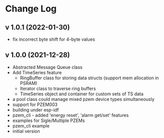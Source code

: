 # Change Log

## v 1.0.1 (2022-01-30)
 - fix incorrect byte shift for 4-byte values
## v 1.0.0 (2021-12-28)
 - Abstracted Message Queue class
 - Add TimeSeries feature
   - RingBuffer class for storing data structs (support mem allocation in PSRAM)
   - Iterator class to traverse ring buffers
   - TimeSeries object and container for custom sets of TS data
 - a pool class could manage mixed pzem device types simultaneously
 - support for PZEM003
 - building under esp-idf
 - pzem_cli - added 'energy reset', 'alarm get/set' features
 - examples for Sigle/Multiple PZEMs
 - pzem_cli example
 - initial version